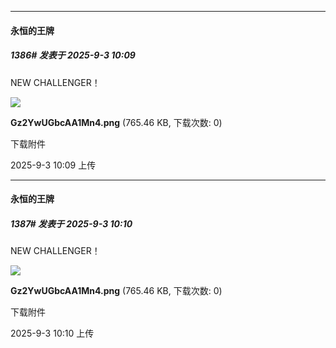 ﻿
*****

####  永恒的王牌  
##### 1386#       发表于 2025-9-3 10:09

NEW CHALLENGER！

<img src="https://img.stage1st.com/forum/202509/03/100901cjxg5ppw5v6pexcj.png" referrerpolicy="no-referrer">

<strong>Gz2YwUGbcAA1Mn4.png</strong> (765.46 KB, 下载次数: 0)

下载附件

2025-9-3 10:09 上传

*****

####  永恒的王牌  
##### 1387#       发表于 2025-9-3 10:10

NEW CHALLENGER！

<img src="https://img.stage1st.com/forum/202509/03/101016mcjnn44aqn2a22ji.png" referrerpolicy="no-referrer">

<strong>Gz2YwUGbcAA1Mn4.png</strong> (765.46 KB, 下载次数: 0)

下载附件

2025-9-3 10:10 上传


